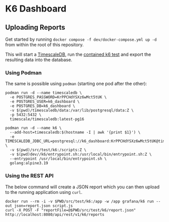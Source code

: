 # K6 Dashboard

## Uploading Reports

Get started by running `docker compose -f dev/docker-compose.yml up -d` from within the root of this repository.

This will start a [TimescaleDB](https://www.timescale.com/), run the [contained k6 test](./src/test/k6/script.js) and
export the resulting data into the database.

### Using Podman

The same is possible using `podman` (starting one pod after the other):

```shell
podman run -d --name timescaledb \
  -e POSTGRES_PASSWORD=KrPPCHdYSXz6wMct5tUK \
  -e POSTGRES_USER=k6_dashboard \
  -e POSTGRES_DB=k6_dashboard \
  -v $(pwd)/timescaledb/data:/var/lib/postgresql/data:Z \
  -p 5432:5432 \
  timescale/timescaledb:latest-pg16

podman run -d --name k6 \
  --add-host=timescaledb:$(hostname -I | awk '{print $1}') \
  -e TIMESCALEDB_JDBC_URL=postgresql://k6_dashboard:KrPPCHdYSXz6wMct5tUK@timescaledb:5432/k6_dashboard \
  -v $(pwd)/src/test/k6:/scripts:Z \
  -v $(pwd)dev//k6/entrypoint.sh:/usr/local/bin/entrypoint.sh:Z \
  --entrypoint /usr/local/bin/entrypoint.sh \
  golang:alpine3.19
```

### Using the REST API

The below command will create a JSON report which you can then upload to the running application using `curl`.

```shell
docker run --rm -i -v $PWD/src/test/k6:/app -w /app grafana/k6 run --out json=report.json script.js
curl -X POST -F "reportFile=@$PWD/src/test/k6/report.json" http://localhost:8080/api/rest/v1/k6/reports
```
